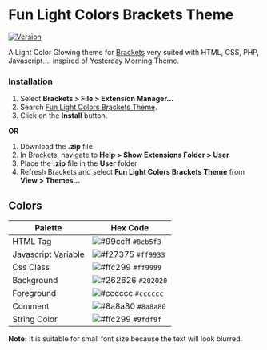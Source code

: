 # Fun Light Colors Brackets Theme

[![Version](https://badges.ml/seandeee.funlightcolors/version.svg)](https://brackets-extension-badges.github.io#seandeee.funlightcolors)

A Light Color Glowing theme for [Brackets](https://github.com/adobe/brackets/) very suited with HTML, CSS, PHP, Javascript....
inspired of Yesterday Morning Theme. 

### Installation
1. Select **Brackets > File > Extension Manager...**
2. Search [Fun Light Colors Brackets Theme](https://github.com/seanDeee/glowing-brackets-theme/).
3. Click on the **Install** button.

**OR**

1. Download the **.zip** file
2. In Brackets, navigate to **Help > Show Extensions Folder > User**
3. Place the **.zip** file in the **User** folder
4. Refresh Brackets and select **Fun Light Colors Brackets Theme** from **View > Themes...**


## Colors

Palette | Hex Code
--- | ---
HTML Tag | ![#99ccff](https://placehold.it/15/8cb5f3/000000?text=+) `#8cb5f3`
Javascript Variable | ![#f27375](https://placehold.it/15/ff9933/000000?text=+) `#ff9933`
Css Class | ![#ffc299](https://placehold.it/15/8cb5f3/ff9999?text=+) `#ff9999`
Background | ![#262626](https://placehold.it/15/202020/ffffff?text=+) `#202020`
Foreground | ![#cccccc](https://placehold.it/15/cccccc/000000?text=+) `#cccccc`
Comment | ![#8a8a80](https://placehold.it/15/8a8a80/000000?text=+) `#8a8a80`
String Color | ![#ffc299](https://placehold.it/15/9fdf9f/000000?text=+) `#9fdf9f`


**Note:** It is suitable for small font size because the text will look blurred.
